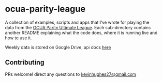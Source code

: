 ocua-parity-league
==================

A collection of examples, scripts and apps that I've wrote for playing the data from the [OCUA Parity Ultimate League](http://www.ocua.ca/Winter-Parity). Each sub-directory contains another README explaining what the code does, where it is running live and how to use it.

Weekly data is stored on Google Drive, api docs [here](https://developers.google.com/drive/web/)

Contributing
------------

PRs welcome! direct any questions to kevinhughes27@gmail.com
